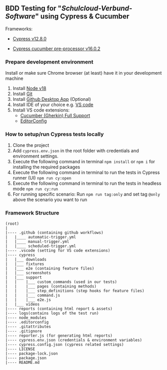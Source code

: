 ## BDD Testing for "*Schulcloud-Verbund-Software*" using Cypress & Cucumber

Frameworks:

- [Cypress v12.8.0](https://docs.cypress.io/guides/references/changelog#12-8-0)

- [Cypress cucumber pre-processor v16.0.2](https://github.com/badeball/cypress-cucumber-preprocessor)

### Prepare development environment

Install or make sure Chrome browser (at least) have it in your development machine
1) Install [Node v18](https://nodejs.org/dist/)
2) Install [Git](https://git-scm.com/downloads)
3) Install [Github Desktop App](https://desktop.github.com/) (Optional)
3) Install IDE of your choice e.g. [VS code](https://code.visualstudio.com/download)
4) Install VS code extensions:
    - [Cucumber (Gherkin) Full Support](https://marketplace.visualstudio.com/items?itemName=alexkrechik.cucumberautocomplete)
    -  [EditorConfig](https://marketplace.visualstudio.com/items?itemName=EditorConfig.EditorConfig)

### How to setup/run Cypress tests locally

1) Clone the project
2) Add `cypress.env.json` in the root folder with credentials and environment settings.
3) Execute the following command in terminal `npm install` or `npm i` for installing the required packages
4) Execute the following command in terminal to run the tests in Cypress runner (UI) `npm run cy:open`
5) Execute the following command in terminal to run the tests in headless mode `npm run cy:run`
6) For running specific scenario: Run `npm run tag:only` and set tag `@only` above the scenario you want to run

### Framework Structure

```
(root)
|
|---- .github (containing github workflows)
|   |____ automatic-trigger.yml
|   |____ manual-trigger.yml
|   |____ scheduled-trigger.yml
|---- .vscode (setting for VS code extensions)
|---- cypress
|   |___ downloads
|   |___ fixtures
|   |___ e2e (containing feature files)
|   |___ screenshots
|   |___ support
|   |    |___ custom_commands (used in our tests)
|   |    |___ pages (containing methods)
|   |    |___ step_definitions (step hooks for feature files)
|   |    |___ command.js
|   |    |___ e2e.js
|   |___ videos
|---- reports (containing html report & assets)
|---- logs(contains logs of the test run)
|---- node_modules
|---- .editorconfig
|---- .gitattributes
|---- .gitignore
|---- reporter.js (for generating html reports)
|---- cypress.env.json (credentials & environment variables)
|---- cypress.config.json (cypress related settings)
|---- LICENSE
|---- package-lock.json
|---- package.json
|---- README.md
```
